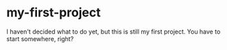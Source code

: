 # my-first-project

I haven't decided what to do yet, but this is still my first project. You have to start somewhere, right?
